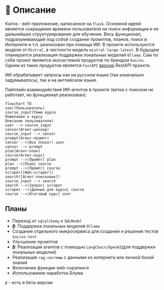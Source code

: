 # :tada: Описание

Kairos - веб-приложение, написанное на `flask`. Основной идеей является сокращение времени пользователя на поиск информации и ее дальнейшее структурирование для обучения. Весь функционал, подразумевающий под собой создание промптов, планов, поиск в Интернете и т.п. реализован при помощи ИИ. В проекте используются модели от `Mistral`, в частности модель `mistral-large-latest`. В будущем планируется реализация поддержки локальных моделей `Ollama`.
Сам по себе проект является экосистемой продуктов по брендом `Kairos`. Одним из таких продуктов является `FastAPI` [версия](https://github.com/sashayerty/kairos-fastapi) RestAPI проекта.

ИИ обрабатывает запросы как на русском языке (так изначально задумывалось), так и на английском языке.

Пайплайн взаимодействия ИИ-агентов в проекте (ветка с поиском не работает, но функционал реализован):

```mermaid
flowchart TD
user(Пользователь)
course_input(Тема курса
Пожелания к курсу
Описание пользователя)
user --> course_input
censor(Агент-цензор)
course_input --> censor
prompt(Агент-промпт)
censor -->|Все плохо!| user
censor --> prompt
plan(Агент-план)
course(Агент-курс)
prompt -->|Промпт| plan
plan -->|План| course
prompt -->|Промпт| course
scraper([Web-scraper])
search([Агент-поисковик])
course_input --> search
search -->|Запрос| scraper
scraper -->|Данные для курса| course
course -->|Итоговый курс| user
```

## Планы

- Переход от `sqlalchemy` к `SQLModel`
- **β**: Поддержка локальных моделей `Ollama`
- Создание отдельного микросервиса для создания и решения тестов `kairos-test`
- Улучшение промптов
- **β**: Реализация агентов с помощью `LangChain/OpenAI`(для поддержки локальных моделей)
- Реализация `rag-системы` с данными из интернета или личной базой знаний
- Включение функции web-скрапинга
- Использование наработок Блума

`β` - есть в бета-версии
